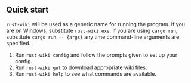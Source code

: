 ## Quick start
`rust-wiki` will be used as a generic name for running the program. If you are
on Windows, substitute `rust-wiki.exe`. If you are using `cargo run`, substitute
`cargo run -- {args}` any time command-line arguments are specified.

1. Run `rust-wiki config` and follow the prompts given to set up your config.
2. Run `rust-wiki get` to download appropriate wiki files.
3. Run `rust-wiki help` to see what commands are available.
